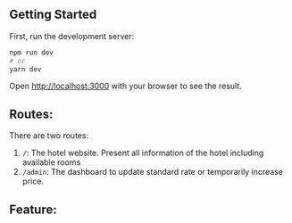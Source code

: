 ## Getting Started

First, run the development server:

```bash
npm run dev
# or
yarn dev
```

Open [http://localhost:3000](http://localhost:3000) with your browser to see the result.

## Routes:
There are two routes:

1. `/`: The hotel website. Present all information of the hotel including available rooms
2. `/admin`: The dashboard to update standard rate or temporarily increase price.




## Feature:
